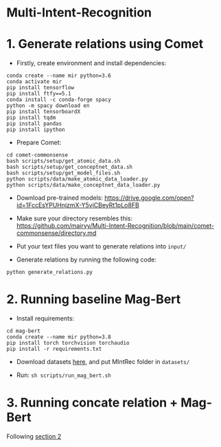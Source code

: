 # Multi-Intent-Recognition

<h1>1. Generate relations using Comet</h1>

- Firstly, create environment and install dependencies:

```
conda create --name mir python=3.6
conda activate mir
pip install tensorflow
pip install ftfy==5.1
conda install -c conda-forge spacy
python -m spacy download en
pip install tensorboardX
pip install tqdm
pip install pandas
pip install ipython
```

- Prepare Comet:

```
cd comet-commonsense
bash scripts/setup/get_atomic_data.sh
bash scripts/setup/get_conceptnet_data.sh
bash scripts/setup/get_model_files.sh
python scripts/data/make_atomic_data_loader.py
python scripts/data/make_conceptnet_data_loader.py
```

- Download pre-trained models: https://drive.google.com/open?id=1FccEsYPUHnjzmX-Y5vjCBeyRt1pLo8FB

- Make sure your directory resembles this: https://github.com/mairyy/Multi-Intent-Recognition/blob/main/comet-commonsense/directory.md
    
- Put your text files you want to generate relations into `input/`

- Generate relations by running the following code:

```
python generate_relations.py 
```

<h1 id='2'>2. Running baseline Mag-Bert</h1>

- Install requirements:

```
cd mag-bert
conda create --name mir python=3.8
pip install torch torchvision torchaudio
pip install -r requirements.txt
```

- Download datasets [here](https://drive.google.com/drive/folders/15lEhpPbR4I9qjLpvid2bLKUfx5ohCmxE?usp=sharing), and put MIntRec folder in `datasets/`

- Run: `sh scripts/run_mag_bert.sh`

<h1>3. Running concate relation + Mag-Bert</h1>

Following [section 2](#2)